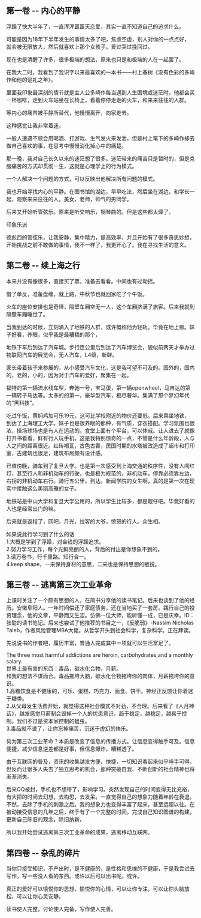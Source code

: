 ## 第一卷 -- 内心的平静
浮躁了快大半年了，一直浑浑噩噩天恋爱，其实一直不知道自己的追求什么。

可能是因为18年下半年发生的事情太多了吧，焦虑空虚，别人对你的一点点好，就会被无限放大，然后就喜欢上那个女孩子。爱过哭过挽回过。

现在也是清醒了许多，很多极端的想法，原来也只是和极端的人在一起罢了。

在我大二时，我看到了我识字以来最喜欢的一本书——村上春树《没有色彩的多崎作和他的巡礼之年》。

里面我印象最深刻的情节就是主人公多崎作每当遇到人生困境或迷茫时，他都会买一杯咖啡，走到火车站坐在长椅上，看着停停走走的火车，和来来往往的人群。

等内心的痛苦被平静所替代，他慢慢离开，向家走去。

这种感觉让我非常着迷。

一般人遭遇不顺会用喝酒、打游戏、生气发火来发泄。但是村上笔下的多崎作却去做自己喜欢的事，在思考中慢慢消化掉心中的痛楚。

那一晚，我对自己长久以来的迷茫想了很多。迷茫带来的痛苦只是暂时的，但是克服痛苦的方式却贯彻一生，这就是心理学上的行为模式。

一个人解决一个问题的方式，可以反映出他解决所有问题的模式。

我也开始寻找内心的平静。在图书馆的湖边，早早吃法，然后坐在湖边，和学长一起，观察来来往往的人，美女，老师，帅气的男同学。

后来又开始听管弦乐。原来是听交响乐，钢琴曲的。但是这些都太燥了。

印象乐派

德彪西的管弦乐，让我安静，集中精力，提高效率，并且开始有了很多奇思妙想，开始挑战之前不敢做的事情，我不一样了，我更开心了。我在寻找生活的意义。

## 第二卷 -- 续上海之行
本来并没有像很多，直接买了票，准备去看看。中间也有过动摇。

借了单反，准备盘缠，就上路，中秋节也就回家吃了个午饭。

火车的座位安排也是奇怪，隔壁车厢空无一人，这个车厢挤满了旅客。后来我就到隔壁车厢睡觉了。

当我到达的时候，立刻涌入了地铁的人群，或许概称他为轻轨，毕竟在地上嘛。妹子好看，养眼，似乎我是最糟糕的那个，

地铁下车后到达了汽车城。步行连公里后到达了汽车博览会，貌似前两天才举办过物联网汽车的展览会，无人汽车，L4级，新鲜。

家长带着孩子来参展的，从小感受汽车文化，这是我可望不可及的。国外的，国内的，老的，小的，因为对于汽车的爱好，聚集在一起。

福特的第一辆流水线车型，奔驰一号，宝马蛋，第一辆openwheel，马自达的第一辆转子马达等。太多的的第一，豪华型汽车，极尽奢华。集满了那个梦幻年代的“黑科技”。

吃过午饭，黄焖鸡加可乐19元，这可比学校附近的物价还要低。后来乘坐地铁，到达了上海理工大学。妹子也是很养眼的那种，有气质，穿衣搭配。学习氛围也很浓，操场球场也是有人在运动的。食堂上面有个平台，可以休戚。让人进去了就像打开书看看，鲜有行人玩手机，这是我特别惊奇的一点，不管是什么年龄段，人与人之间的距离很近。红砖褐瓦，古色古香，民国时期的水塔被改造成了超市和打印室，古建筑也很足，建筑布局颇有设计感。

已值傍晚，骑车到了复旦大学。也是第一次感受到上海交通的秩序性，没有人闯红灯，甚至行人和非机动车的行驶，也是极为规范的，非机动车，停靠必须靠左边，右拐的非机动车右行。骑行五公里。到达。新闻学院的女生啊，真的是第一次在现实中接触这么美丽高雅的女子。

地铁站是中山大学和复旦大学公用的，所以学生比较多，都是靓仔吧。毕竟好看的人也是经常出门的嘛。

后来就是返程了，网吧，月光，拉客的大爷，愤怒的行人。众生相。

如果说此行学习到了什么的话   
1.大概是学到了浮躁，对金钱的浮躁追求。   
2.努力学习工作，每个光鲜亮丽的人，背后的付出是你想象不到的。   
3.读万卷书，行千里路。知行合一。   
4.keep shape，一来保持身材的意思，二来也是保持思想的敏锐。


## 第三卷 -- 逃离第三次工业革命
上课时关注了一个颇有思想的人，在简书分享他的读书笔记。后来也谈到了他的经历。安徽阜阳人。一年时间偿还了家庭债务，还在当地买了一套房。践行自己的投资理念，他的文章，平静而又生涩。仿佛一位大师，能听懂一成，已是庆幸。ID：张聪的读书笔记。后来也尝试了他推荐的书目之一，《反脆弱》-Nassim Nicholas Taleb，作者风险管理MBA大佬。从哲学开头到社会科学，复杂科学。正在拜读。

先说说书的作者吧，履历丰富，普通人完成其中一项就可以生活富足了。

The three most harmful addictions are heroin, carbohydrates,and a monthly salary.   
世界上最有害的东西：毒品，碳水化合物，月薪。   
和我的想法不谋而合。毒品拖垮大脑，碳水化合物拖垮你的肉体，月薪拖垮你的意识。   
1.高糖饮食是不健康的，可乐、蛋糕、巧克力、面食、饼干。神经正反馈让你着迷于糖类。   
2.从父母发生活费开始，就觉得这种社会模式不对劲，不合理。后来看了《人月神话》，越发感觉月薪制会毁掉一个人的忧患意识，趋于稳定，越稳定，越易于控制。我们不过是资本家控制的蛆虫。   
3.毒品就不说了，让你忘掉痛苦，沉迷于虚幻的快乐。

何为第三次工业革命？本质是改变了信息的传播方式。让信息变得触手可及。信息便捷，减少信息逆差都是好事，但信息爆炸，糟糕透了。

由于互联网的普及，资讯的收集越发方便、快捷，一切知识看起来似乎唾手可得，但反而让很多人失去了独立思考的机会，那种突破自我、不断创新的社会精神也将渐渐消失。

后来QQ被封，手机也不想带了，影响学习。突然发现自己的时间变得无比充裕，有大把的时间去幻想，去构思，去发呆。一直觉得自己的想象力随着年龄在衰退。不然，去除了手机的刺激之后。我的想象力也变得丰富了起来，甚至远超以往。在被动接受信息的几年之后，终于有了一个完整的时间，完成自己知识图谱的构建，更新自己陈旧的观念，除旧纳新。

所以我开始尝试逃离第三次工业革命的成果，逃离移动互联网。

## 第四卷 -- 杂乱的碎片
当你只接受知识，不产出时，是不健康的，是性格和思维的不健康，于是我尝试去写作，写一些没人看的东西。或许以后可以出书呢。或许。

真正的爱好可以愉悦你的思想，愉悦你的心情，可以让你专注，可以让你头脑放松，可以让你心灵安静。

读书使人完整，讨论使人完备，写作使人完善。
